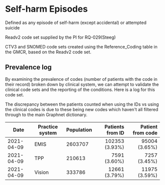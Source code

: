 # Self-harm Episodes

Defined as any episode of self-harm (except accidental) or attempted suicide

Readv2 code set supplied by the PI for RQ-029(Steeg) 

CTV3 and SNOMED code sets created using the Reference_Coding table in the GMCR, based on the Readv2 code set.

## Prevalence log

By examining the prevalence of codes (number of patients with the code in their record) broken down by clinical system, we can attempt to validate the clinical code sets and the reporting of the conditions. Here is a log for this code set.

The discrepancy between the patients counted when using the IDs vs using the clinical codes is due to these being new codes which haven't all filtered through to the main Graphnet dictionary.

| Date       | Practice system | Population | Patients from ID | Patient from code |
| ---------- | --------------- | ---------- | ---------------: | ----------------: |
| 2021-04-09 | EMIS            | 2603707    |   102353 (3.93%) |     95004 (3.65%) |
| 2021-04-09 | TPP             | 210613     |     7591 (3.60%) |      7257 (3.45%) |
| 2021-04-09 | Vision          | 333786     |    12661 (3.79%) |     11975 (3.59%) |